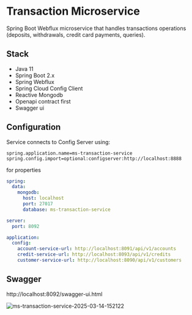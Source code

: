 # Transaction Microservice

Spring Boot Webflux microservice that handles transactions operations (deposits, withdrawals, credit card payments, queries).

## Stack
- Java 11
- Spring Boot 2.x
- Spring Webflux
- Spring Cloud Config Client
- Reactive Mongodb
- Openapi contract first
- Swagger ui

## Configuration
Service connects to Config Server using:
```properties
spring.application.name=ms-transaction-service
spring.config.import=optional:configserver:http://localhost:8888
```
for properties
```yaml
spring:
  data:
    mongodb:
      host: localhost
      port: 27017
      database: ms-transaction-service

server:
  port: 8092

application:
  config:
    account-service-url: http://localhost:8091/api/v1/accounts
    credit-service-url: http://localhost:8093/api/v1/credits
    customer-service-url: http://localhost:8090/api/v1/customers
```

## Swagger
http://localhost:8092/swagger-ui.html

![ms-transaction-service-2025-03-14-152122](https://github.com/user-attachments/assets/6477754e-dbf1-4860-b80f-72bb98eaa3d1)



